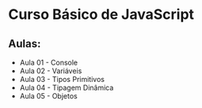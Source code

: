 # Curso Básico de JavaScript

## Aulas:

- Aula 01 - Console
- Aula 02 - Variáveis
- Aula 03 - Tipos Primitivos
- Aula 04 - Tipagem Dinâmica
- Aula 05 - Objetos
